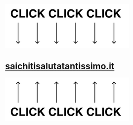 <img src=".github/screenshots/click-click-top.png" width="400">

# [saichitisalutatantissimo.it](http://saichitisalutatantissimo.it/)

<img src=".github/screenshots/click-click-bottom.png" width="400">
